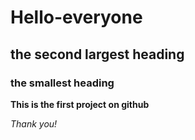 # Hello-everyone
## the second largest heading
### the smallest heading 

**This is the first project on github**


*Thank you!*


